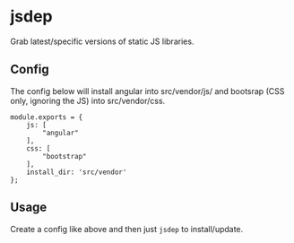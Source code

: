 # jsdep

Grab latest/specific versions of static JS libraries.

## Config

The config below will install angular into src/vendor/js/ and bootsrap (CSS only, ignoring the JS) into src/vendor/css.

    module.exports = {
        js: [
            "angular"
        ],
        css: [
            "bootstrap"
        ],
        install_dir: 'src/vendor'
    };
    
## Usage

Create a config like above and then just `jsdep` to install/update.
